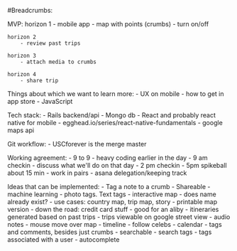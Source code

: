 #Breadcrumbs:

MVP:
	horizon 1
		- mobile app
		- map with points (crumbs)
		- turn on/off

	horizon 2
		- review past trips

	horizon 3
		- attach media to crumbs

	horizon 4
		- share trip

Things about which we want to learn more:
	- UX on mobile
	- how to get in app store
	- JavaScript


Tech stack:
	- Rails backend/api
	- Mongo db
	- React and probably react native for mobile
		- egghead.io/series/react-native-fundamentals
	- google maps api

Git workflow:
	- USCforever is the merge master

Working agreement:
	- 9 to 9
	- heavy coding earlier in the day
	- 9 am checkin
		- discuss what we'll do on that day
	- 2 pm checkin
	- 5pm spikeball about 15 min
	- work in pairs
	- asana delegation/keeping track

Ideas that can be implemented:
	- Tag a note to a crumb
	- Shareable
	- machine learning
	- photo tags. Text tags
	- interactive map
	- does name already exist?
	- use cases: country map, trip map, story
	- printable map version
	- down the road: credit card stuff
	- good for an aliby
	- itineraries generated based on past trips
	- trips viewable on google street view
	- audio notes
	- mouse move over map
	- timeline
	- follow celebs
	- calendar
	- tags and comments, besides just crumbs
	- searchable
	- search tags
	- tags associated with a user
	- autocomplete



